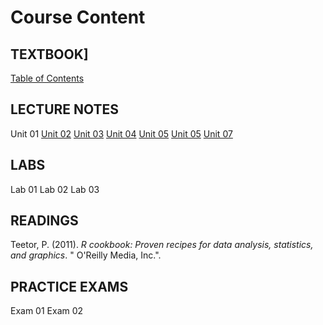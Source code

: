 # Course Content

## TEXTBOOK]

[Table of Contents](01-TEXTBOOK/docs/index.html)

## LECTURE NOTES

Unit 01 
[Unit 02](02-LECTURES/module_2_slides.html) 
[Unit 03](02-LECTURES/module_3_slides.html) 
[Unit 04](02-LECTURES/module_4_slides.html) 
[Unit 05](02-LECTURES/module_5_slides.html) 
[Unit 05](02-LECTURES/module_6_slides.html) 
[Unit 07](02-LECTURES/Specification-Part-II.html) 
 


## LABS

Lab 01 
Lab 02 
Lab 03 


## READINGS

Teetor, P. (2011). *R cookbook: Proven recipes for data analysis, statistics, and graphics*. " O'Reilly Media, Inc.". 
 

## PRACTICE EXAMS

Exam 01 
Exam 02 



